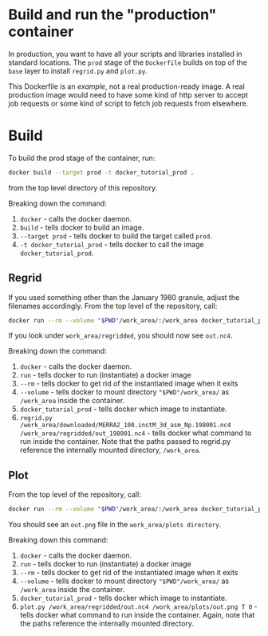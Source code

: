 # Build and run the "production" container

In production, you want to have all your scripts and libraries installed in
standard locations. The `prod` stage of the `Dockerfile` builds on top
of the `base` layer to install `regrid.py` and `plot.py`.

This Dockerfile is an _example_, not a real production-ready image. A real
production image would need to have some kind of http server to accept job
requests or some kind of script to fetch job requests from elsewhere.

# Build

To build the prod stage of the container, run:

```bash
docker build --target prod -t docker_tutorial_prod .
```

from the top level directory of this repository.

Breaking down the command:

1. `docker` - calls the docker daemon.
2. `build` - tells docker to build an image.
3. `--target prod` - tells docker to build the target called `prod`.
4. `-t docker_tutorial_prod` - tells docker to call the image
`docker_tutorial_prod`.

## Regrid

If you used something other than the January 1980 granule, adjust the filenames
accordingly. From the top level of the repository, call:

```bash
docker run --rm --volume "$PWD"/work_area/:/work_area docker_tutorial_prod regrid.py /work_area/downloaded/MERRA2_100.instM_3d_asm_Np.198001.nc4 /work_area/regridded/out.nc4
```

If you look under `work_area/regridded`, you should now see `out.nc4`.

Breaking down the command:

1. `docker` - calls the docker daemon.
2. `run` - tells docker to run (instantiate) a docker image
3. `--rm` - tells docker to get rid of the instantiated image when it exits
4. `--volume` - tells docker to mount directory `"$PWD"/work_area/` as
`/work_area` inside the container.
5. `docker_tutorial_prod` - tells docker which image to instantiate.
6. `regrid.py /work_area/downloaded/MERRA2_100.instM_3d_asm_Np.198001.nc4 /work_area/regridded/out_198001.nc4` -
tells docker what command to run inside the container. Note that the paths
passed to regrid.py reference the internally mounted directory, `/work_area`.

## Plot

From the top level of the repository, call:

```bash
docker run --rm --volume "$PWD"/work_area/:/work_area docker_tutorial_prod plot.py /work_area/regridded/out.nc4 /work_area/plots/out.png T 0
```

You should see an `out.png` file in the `work_area/plots directory`.

Breaking down this command:

1. `docker` - calls the docker daemon.
2. `run` - tells docker to run (instantiate) a docker image
3. `--rm` - tells docker to get rid of the instantiated image when it exits
4. `--volume` - tells docker to mount directory `"$PWD"/work_area/` as
`/work_area` inside the container.
5. `docker_tutorial_prod` - tells docker which image to instantiate.
6. `plot.py /work_area/regridded/out.nc4 /work_area/plots/out.png T 0` -
tells docker what command to run inside the container. Again, note that the
paths reference the internally mounted directory.
